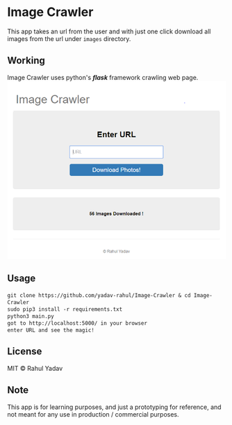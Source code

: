 # Image Crawler
This app takes an url from the user and with just one click download all images from the url under `images` directory.

## Working
Image Crawler uses python's ***flask*** framework crawling web page.
![Screenshot](/images/Screenshots/Capture.PNG "Screenshot")

## Usage
	git clone https://github.com/yadav-rahul/Image-Crawler & cd Image-Crawler
	sudo pip3 install -r requirements.txt 
	python3 main.py
	got to http://localhost:5000/ in your browser
	enter URL and see the magic!

## License
MIT © Rahul Yadav

## Note
This app is for learning purposes, and just a prototyping for reference, and not meant for any use in production / commercial purposes.